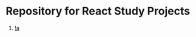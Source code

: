 # Repository for React Study Projects

1. [!a](https://cdn-icons-png.flaticon.com/512/5082/5082720.png)

